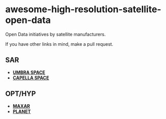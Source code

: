 # awesome-high-resolution-satellite-open-data
Open Data initiatives by satellite manufacturers.

If you have other links in mind, make a pull request.

## SAR
- [**UMBRA SPACE**](https://umbra.space/open-data/)
- [**CAPELLA SPACE**](https://www.capellaspace.com/earth-observation/gallery)

## OPT/HYP
- [**MAXAR**](https://www.maxar.com/open-data)
- [**PLANET**](https://www.planet.com/data/stac/browser/?.language=en)
